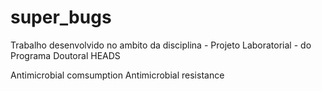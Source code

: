 # super_bugs
Trabalho desenvolvido no ambito da disciplina - Projeto Laboratorial - do Programa Doutoral HEADS

Antimicrobial comsumption
Antimicrobial resistance
